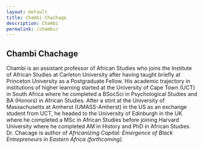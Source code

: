 ```yaml
---
layout: default
title: Chambi Chachage
description: Chambi
permalink: /chambi/
---
```

## Chambi Chachage  
Chambi is an assistant professor of African Studies who joins the Institute of African Studies at Carleton University after having taught briefly at Princeton University as a Postgraduate Fellow. His academic trajectory in institutions of higher learning started at the University of Cape Town (UCT) in South Africa where he completed a BSocSci in Psychological Studies and BA (Honors) in African Studies. After a stint at the University of Massachusetts at Amherst (UMASS-Amherst) in the US as an exchange student from UCT, he headed to the University of Edinburgh in the UK where he completed a MSc in African Studies before joining Harvard University where he completed AM in History and PhD in African Studies. Dr. Chacage is author of *Africanizing Capital: Emergence of Black Entrepreneurs in Eastern Africa (forthcoming)*.